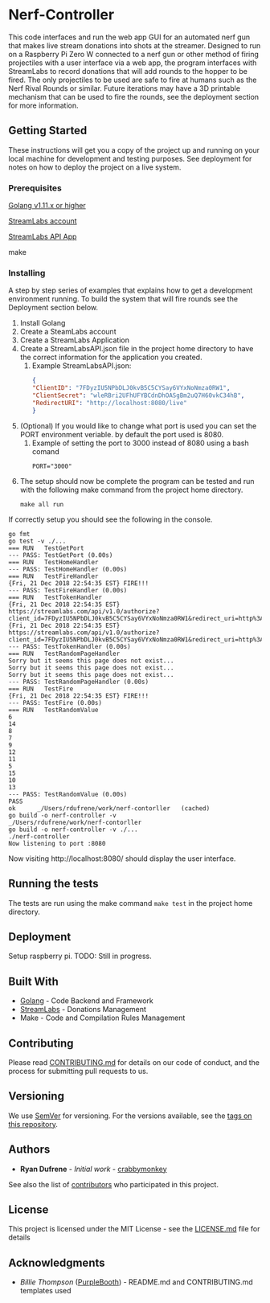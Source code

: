 # Nerf-Controller
This code interfaces and run the web app GUI for an automated nerf gun that makes live stream donations into shots at the streamer. Designed to run on a Raspberry Pi Zero W connected to a nerf gun or other method of firing projectiles with a user interface via a web app, the program interfaces with StreamLabs to record donations that will add rounds to the hopper to be fired. The only projectiles to be used are safe to fire at humans such as the Nerf Rival Rounds or similar. Future iterations may have a 3D printable mechanism that can be used to fire the rounds, see the deployment section for more information.

## Getting Started

These instructions will get you a copy of the project up and running on your local machine for development and testing purposes. See deployment for notes on how to deploy the project on a live system.

### Prerequisites

[Golang v1.11.x or higher](https://golang.org/doc/install "Golang")

[StreamLabs account](https://streamlabs.com/ "StreamLabs")

[StreamLabs API App](https://streamlabs.com/dashboard#/apisettings "StreamLabs API App")

make

### Installing

A step by step series of examples that explains how to get a development environment running. To build the system that will fire rounds see the Deployment section below.

1.  Install Golang
2. Create a SteamLabs account
3. Create a StreamLabs Application
4. Create a StreamLabsAPI.json file in the project home directory to have the correct information for the application you created.
	1. Example StreamLabsAPI.json:
		```json
		{
  		"ClientID": "7FDyzIU5NPbDLJ0kvB5C5CYSay6VYxNoNmza0RW1",
  		"ClientSecret": "wleRBri2UFhUFYBCdnDhOASgBm2uQ7H60vkC34hB",
  		"RedirectURI": "http://localhost:8080/live"
		}
		```
5. (Optional) If you would like to change what port is used you can set the PORT environment veriable. by default the port used is 8080.
	1. Example of setting the port to 3000 instead of 8080 using a bash comand
		```
		PORT="3000"
		```
6. The setup should now be complete the program can be tested and run with the following make command from the project home directory.
	```
	make all run
	```

If correctly setup you should see the following in the console.
```
go fmt
go test -v ./...
=== RUN   TestGetPort
--- PASS: TestGetPort (0.00s)
=== RUN   TestHomeHandler
--- PASS: TestHomeHandler (0.00s)
=== RUN   TestFireHandler
{Fri, 21 Dec 2018 22:54:35 EST} FIRE!!!
--- PASS: TestFireHandler (0.00s)
=== RUN   TestTokenHandler
{Fri, 21 Dec 2018 22:54:35 EST} https://streamlabs.com/api/v1.0/authorize?client_id=7FDyzIU5NPbDLJ0kvB5C5CYSay6VYxNoNmza0RW1&redirect_uri=http%3A%2F%2Flocalhost%3A8080%2Flive&response_type=code&scope=donations.read
{Fri, 21 Dec 2018 22:54:35 EST} https://streamlabs.com/api/v1.0/authorize?client_id=7FDyzIU5NPbDLJ0kvB5C5CYSay6VYxNoNmza0RW1&redirect_uri=http%3A%2F%2Flocalhost%3A8080%2Flive&response_type=code&scope=donations.read
--- PASS: TestTokenHandler (0.00s)
=== RUN   TestRandomPageHandler
Sorry but it seems this page does not exist...
Sorry but it seems this page does not exist...
Sorry but it seems this page does not exist...
--- PASS: TestRandomPageHandler (0.00s)
=== RUN   TestFire
{Fri, 21 Dec 2018 22:54:35 EST} FIRE!!!
--- PASS: TestFire (0.00s)
=== RUN   TestRandomValue
6
14
8
7
9
12
11
5
15
10
13
--- PASS: TestRandomValue (0.00s)
PASS
ok  	_/Users/rdufrene/work/nerf-contorller	(cached)
go build -o nerf-controller -v 
_/Users/rdufrene/work/nerf-contorller
go build -o nerf-controller -v ./...
./nerf-controller
Now listening to port :8080
```
Now visiting http://localhost:8080/ should display the user interface.

## Running the tests

The tests are run using the make command `make test` in the project home directory.

## Deployment

Setup raspberry pi. TODO: Still in progress.

## Built With

* [Golang](https://golang.org/) - Code Backend and Framework
* [StreamLabs](https://streamlabs.com/) - Donations Management
* Make - Code and Compilation Rules Management

## Contributing

Please read [CONTRIBUTING.md](https://github.com/crabbymonkey/nerf-contorller/blob/master/CONTRIBUTING.md) for details on our code of conduct, and the process for submitting pull requests to us.

## Versioning

We use [SemVer](http://semver.org/) for versioning. For the versions available, see the [tags on this repository](https://github.com/crabbymonkey/nerf-contorller/tags). 

## Authors

* **Ryan Dufrene** - *Initial work* - [crabbymonkey](https://github.com/crabbymonkey)

See also the list of [contributors](https://github.com/crabbymonkey/nerf-contorller/contributors) who participated in this project.

## License

This project is licensed under the MIT License - see the [LICENSE.md](LICENSE.md) file for details

## Acknowledgments

* *Billie Thompson* ([PurpleBooth](https://github.com/PurpleBooth)) - README.md and CONTRIBUTING.md templates used
